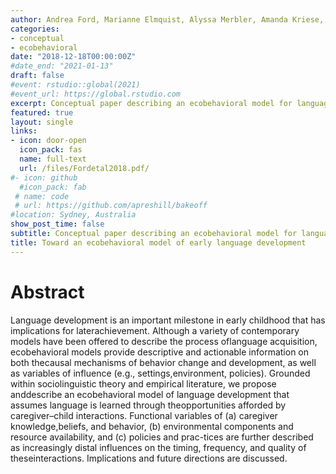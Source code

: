 ```yaml
---
author: Andrea Ford, Marianne Elmquist, Alyssa Merbler, Amanda Kriese, Kelsey Will, Scott McConnell,   
categories:
- conceptual
- ecobehavioral
date: "2018-12-18T00:00:00Z"
#date_end: "2021-01-13"
draft: false
#event: rstudio::global(2021)
#event_url: https://global.rstudio.com
excerpt: Conceptual paper describing an ecobehavioral model for language development
featured: true
layout: single
links:
- icon: door-open
  icon_pack: fas
  name: full-text
  url: /files/Fordetal2018.pdf/
#- icon: github
  #icon_pack: fab
 # name: code
 # url: https://github.com/apreshill/bakeoff
#location: Sydney, Australia
show_post_time: false
subtitle: Conceptual paper describing an ecobehavioral model for language development
title: Toward an ecobehavioral model of early language development
---
```

# Abstract
Language development is an important milestone in early childhood that has implications for laterachievement. Although a variety of contemporary models have been offered to describe the process oflanguage acquisition, ecobehavioral models provide descriptive and actionable information on both thecausal mechanisms of behavior change and development, as well as variables of influence (e.g., settings,environment, policies). Grounded within sociolinguistic theory and empirical literature, we propose anddescribe an ecobehavioral model of language development that assumes language is learned through theopportunities afforded by caregiver–child interactions. Functional variables of (a) caregiver knowledge,beliefs, and behavior, (b) environmental components and resource availability, and (c) policies and prac-tices are further described as increasingly distal influences on the timing, frequency, and quality of theseinteractions. Implications and future directions are discussed.